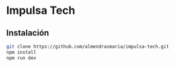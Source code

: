 # Impulsa Tech

## Instalación

```bash
git clone https://github.com/almendrasmaria/impulsa-tech.git
npm install
npm run dev
```